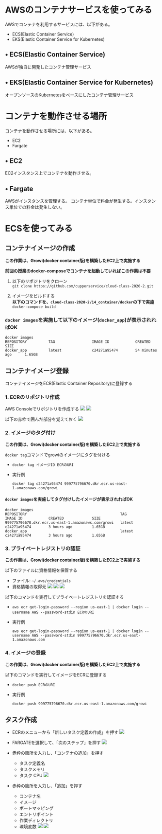 # AWSのコンテナサービスを使ってみる
AWSでコンテナを利用するサービスには、以下がある。
* ECS(Elastic Container Service)
* EKS(Elastic Container Service for Kubernetes)

## • ECS(Elastic Container Service)
AWSが独自に開発したコンテナ管理サービス

## • EKS(Elastic Container Service for Kubernetes)
オープンソースのKubernetesをベースにしたコンテナ管理サービス

# コンテナを動作させる場所
コンテナを動作させる場所には、以下がある。
* EC2
* Fargate

## • EC2
EC2インスタンス上でコンテナを動作させる。

## • Fargate
AWSがインスタンスを管理する。
コンテナ単位で料金が発生する。インスタンス単位での料金は発生しない。

# ECSを使ってみる

## コンテナイメージの作成
__この作業は、Growi(docker container版)を構築したEC2上で実施する__

__前回の授業のdocker-composeでコンテナを起動していればこの作業は不要__

1. 以下のリポジトリをクローン  
`git clone https://github.com/cupperservice/cloud-class-2020-2.git`

2. イメージをビルドする  
__以下のコマンドを、`cloud-class-2020-2/14_container/docker`の下で実施__  
`docker-compose build`

### `docker images`を実施して以下のイメージ(`docker_app`)が表示されればOK
```
docker images
REPOSITORY          TAG                 IMAGE ID            CREATED             SIZE
docker_app          latest              c24271a95474        54 minutes ago      1.65GB
```

## コンテナイメージ登録
コンテナイメージをECR(Elastic Container Repository)に登録する

### 1. ECRのリポジトリ作成
AWS Consoleでリポジトリを作成する
![](./ecs/img/ecr_create.png)
![](./ecs/img/ecr_create2.png)

以下の赤枠で囲んだ部分を覚えておく
![](./ecs/img/ecr_create3.png)

### 2. イメージのタグ付け
__この作業は、Growi(docker container版)を構築したEC2上で実施する__

`docker tag`コマンドでgrowiのイメージにタグを付ける  
* `docker tag イメージID ECRのURI`

* 実行例
    ```
    docker tag c24271a95474 999775796670.dkr.ecr.us-east-1.amazonaws.com/growi
    ```

#### `docker images`を実施してタグ付けしたイメージが表示されればOK
```
docker images
REPOSITORY                                           TAG                 IMAGE ID            CREATED             SIZE
999775796670.dkr.ecr.us-east-1.amazonaws.com/growi   latest              c24271a95474        3 hours ago         1.65GB
docker_app                                           latest              c24271a95474        3 hours ago         1.65GB
```

### 3. プライベートレジストリの認証
__この作業は、Growi(docker container版)を構築したEC2上で実施する__

以下のファイルに資格情報を保管する
* ファイル: `~/.aws/credentials`
* 資格情報の取得元
![](./ecs/img/credential.png)
![](./ecs/img/credential2.png)
![](./ecs/img/credential3.png)

以下のコマンドを実行してプライベートレジストリを認証する  
* `aws ecr get-login-password --region us-east-1 | docker login --username AWS --password-stdin ECRのURI`

* 実行例
    ```
    aws ecr get-login-password --region us-east-1 | docker login --username AWS --password-stdin 999775796670.dkr.ecr.us-east-1.amazonaws.com
    ```

### 4. イメージの登録
__この作業は、Growi(docker container版)を構築したEC2上で実施する__

以下のコマンドを実行してイメージをECRに登録する
* `docker push ECRのURI`

* 実行例
    ```
    docker push 999775796670.dkr.ecr.us-east-1.amazonaws.com/growi
    ```

## タスク作成
* ECRのメニューから「新しいタスク定義の作成」を押す
![](./ecs/img/task_create.png)

* FARGATEを選択して、「次のステップ」を押す
![](./ecs/img/task_create2.png)

* 赤枠の箇所を入力し、「コンテナの追加」を押す
  * タスク定義名
  * タスクメモリ
  * タスク CPU
![](./ecs/img/task_create3.png)

* 赤枠の箇所を入力し、「追加」を押す
  * コンテナ名
  * イメージ
  * ポートマッピング
  * エントリポイント
  * 作業ディレクトリ
  * 環境変数
![](./ecs/img/container_add.png)
![](./ecs/img/container_add2.png)
